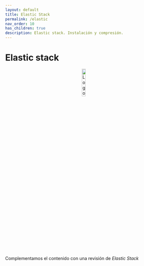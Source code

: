 ```yaml
---
layout: default
title: Elastic Stack
permalink: /elastic
nav_order: 10
has_children: true
description: Elastic stack. Instalación y compresión.
---
```


<h1>Elastic stack</h1>

<div align="center">
    <img src="../assets/images/ELK/ElasticStackLOGO.png" alt="Logo Elastic" width="15%" />
</div>


Complementamos el contenido con una revisión de *Elastic Stack*